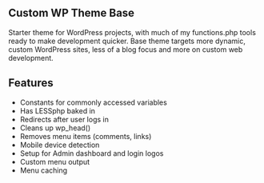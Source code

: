 Custom WP Theme Base
--------------------

Starter theme for WordPress projects, with much of my functions.php tools ready to make development quicker. Base theme targets more dynamic, custom WordPress sites, less of a blog focus and more on custom web development.


Features
--------
- Constants for commonly accessed variables
- Has LESSphp baked in
- Redirects after user logs in
- Cleans up wp_head()
- Removes menu items (comments, links)
- Mobile device detection
- Setup for Admin dashboard and login logos
- Custom menu output
- Menu caching